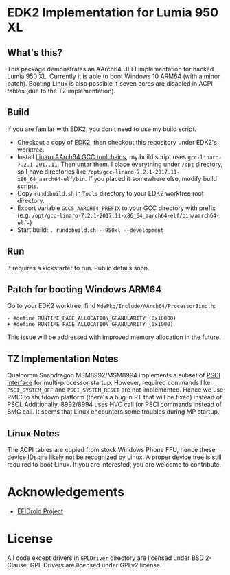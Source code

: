 # EDK2 Implementation for Lumia 950 XL

## What's this?

This package demonstrates an AArch64 UEFI implementation for hacked Lumia 950 XL. 
Currently it is able to boot Windows 10 ARM64 (with a minor patch).
Booting Linux is also possible if seven cores are disabled in ACPI tables (due to the TZ implementation).

## Build

If you are familar with EDK2, you don't need to use my build script.

- Checkout a copy of [EDK2](https://github.com/tianocore/edk2), then checkout this repository under EDK2's worktree.
- Install [Linaro AArch64 GCC toolchains](http://releases.linaro.org/components/toolchain/binaries/), my build
script uses `gcc-linaro-7.2.1-2017.11`. Then untar them. I place everything under `/opt` directory, so I have 
directories like `/opt/gcc-linaro-7.2.1-2017.11-x86_64_aarch64-elf/bin`. If you placed it somewhere else, modify build
scripts.
- Copy `rundbbuild.sh` in `Tools` directory to your EDK2 worktree root directory.
- Export variable `GCC5_AARCH64_PREFIX` to your GCC directory with prefix (e.g. `/opt/gcc-linaro-7.2.1-2017.11-x86_64_aarch64-elf/bin/aarch64-elf-`)
- Start build: `. rundbbuild.sh --950xl --development`

## Run

It requires a kickstarter to run. Public details soon.

## Patch for booting Windows ARM64

Go to your EDK2 worktree, find `MdePkg/Include/AArch64/ProcessorBind.h`:

	- #define RUNTIME_PAGE_ALLOCATION_GRANULARITY (0x10000)
	+ #define RUNTIME_PAGE_ALLOCATION_GRANULARITY (0x1000)

This issue will be addressed with improved memory allocation in the future.

## TZ Implementation Notes

Qualcomm Snapdragon MSM8992/MSM8994 implements a subset of [PSCI interface](http://infocenter.arm.com/help//topic/com.arm.doc.den0022d/Power_State_Coordination_Interface_PDD_v1_1_DEN0022D.pdf) for multi-processor startup. However, required
commands like `PSCI_SYSTEM_OFF` and `PSCI_SYSTEM_RESET` are not implemented. Hence we use PMIC to shutdown
platform (there's a bug in RT that will be fixed) instead of PSCI. Additionally, 8992/8994 uses HVC call for
PSCI commands instead of SMC call. It seems that Linux encounters some troubles during MP startup. 

## Linux Notes

The ACPI tables are copied from stock Windows Phone FFU, hence these device IDs are likely not be recognized by Linux.
A proper device tree is still required to boot Linux. If you are interested, you are welcome to contribute.

# Acknowledgements

- [EFIDroid Project](http://efidroid.org)

# License

All code except drivers in `GPLDriver` directory are licensed under BSD 2-Clause. 
GPL Drivers are licensed under GPLv2 license.
